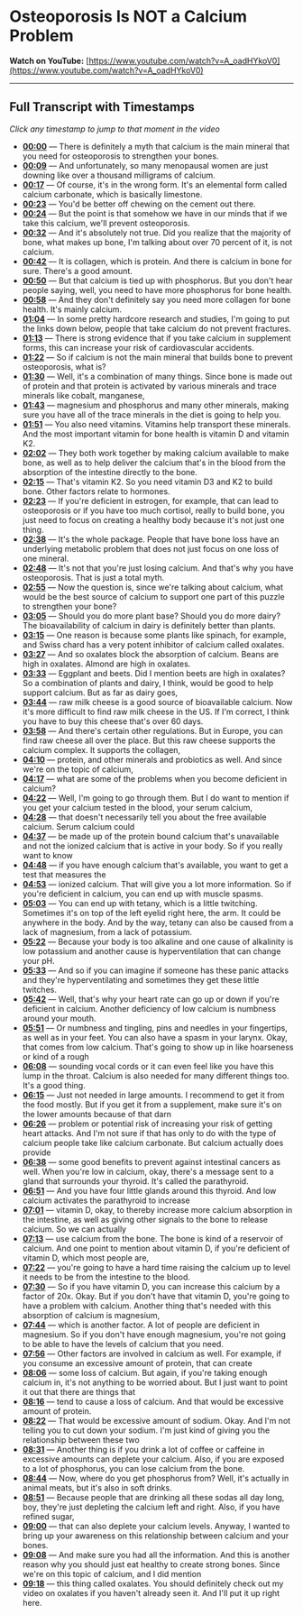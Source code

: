 # Osteoporosis Is NOT a Calcium Problem

**Watch on YouTube:** [https://www.youtube.com/watch?v=A_oadHYkoV0](https://www.youtube.com/watch?v=A_oadHYkoV0)

---

## Full Transcript with Timestamps

*Click any timestamp to jump to that moment in the video*

- **[00:00](https://www.youtube.com/watch?v=A_oadHYkoV0&t=0s)** — There is definitely a myth that calcium is the main mineral that you need for osteoporosis to strengthen your bones.
- **[00:09](https://www.youtube.com/watch?v=A_oadHYkoV0&t=9s)** — And unfortunately, so many menopausal women are just downing like over a thousand milligrams of calcium.
- **[00:17](https://www.youtube.com/watch?v=A_oadHYkoV0&t=17s)** — Of course, it's in the wrong form. It's an elemental form called calcium carbonate, which is basically limestone.
- **[00:23](https://www.youtube.com/watch?v=A_oadHYkoV0&t=23s)** — You'd be better off chewing on the cement out there.
- **[00:24](https://www.youtube.com/watch?v=A_oadHYkoV0&t=24s)** — But the point is that somehow we have in our minds that if we take this calcium, we'll prevent osteoporosis.
- **[00:32](https://www.youtube.com/watch?v=A_oadHYkoV0&t=32s)** — And it's absolutely not true. Did you realize that the majority of bone, what makes up bone, I'm talking about over 70 percent of it, is not calcium.
- **[00:42](https://www.youtube.com/watch?v=A_oadHYkoV0&t=42s)** — It is collagen, which is protein. And there is calcium in bone for sure. There's a good amount.
- **[00:50](https://www.youtube.com/watch?v=A_oadHYkoV0&t=50s)** — But that calcium is tied up with phosphorus. But you don't hear people saying, well, you need to have more phosphorus for bone health.
- **[00:58](https://www.youtube.com/watch?v=A_oadHYkoV0&t=58s)** — And they don't definitely say you need more collagen for bone health. It's mainly calcium.
- **[01:04](https://www.youtube.com/watch?v=A_oadHYkoV0&t=64s)** — In some pretty hardcore research and studies, I'm going to put the links down below, people that take calcium do not prevent fractures.
- **[01:13](https://www.youtube.com/watch?v=A_oadHYkoV0&t=73s)** — There is strong evidence that if you take calcium in supplement forms, this can increase your risk of cardiovascular accidents.
- **[01:22](https://www.youtube.com/watch?v=A_oadHYkoV0&t=82s)** — So if calcium is not the main mineral that builds bone to prevent osteoporosis, what is?
- **[01:30](https://www.youtube.com/watch?v=A_oadHYkoV0&t=90s)** — Well, it's a combination of many things. Since bone is made out of protein and that protein is activated by various minerals and trace minerals like cobalt, manganese,
- **[01:43](https://www.youtube.com/watch?v=A_oadHYkoV0&t=103s)** — magnesium and phosphorus and many other minerals, making sure you have all of the trace minerals in the diet is going to help you.
- **[01:51](https://www.youtube.com/watch?v=A_oadHYkoV0&t=111s)** — You also need vitamins. Vitamins help transport these minerals. And the most important vitamin for bone health is vitamin D and vitamin K2.
- **[02:02](https://www.youtube.com/watch?v=A_oadHYkoV0&t=122s)** — They both work together by making calcium available to make bone, as well as to help deliver the calcium that's in the blood from the absorption of the intestine directly to the bone.
- **[02:15](https://www.youtube.com/watch?v=A_oadHYkoV0&t=135s)** — That's vitamin K2. So you need vitamin D3 and K2 to build bone. Other factors relate to hormones.
- **[02:23](https://www.youtube.com/watch?v=A_oadHYkoV0&t=143s)** — If you're deficient in estrogen, for example, that can lead to osteoporosis or if you have too much cortisol, really to build bone, you just need to focus on creating a healthy body because it's not just one thing.
- **[02:38](https://www.youtube.com/watch?v=A_oadHYkoV0&t=158s)** — It's the whole package. People that have bone loss have an underlying metabolic problem that does not just focus on one loss of one mineral.
- **[02:48](https://www.youtube.com/watch?v=A_oadHYkoV0&t=168s)** — It's not that you're just losing calcium. And that's why you have osteoporosis. That is just a total myth.
- **[02:55](https://www.youtube.com/watch?v=A_oadHYkoV0&t=175s)** — Now the question is, since we're talking about calcium, what would be the best source of calcium to support one part of this puzzle to strengthen your bone?
- **[03:05](https://www.youtube.com/watch?v=A_oadHYkoV0&t=185s)** — Should you do more plant base? Should you do more dairy? The bioavailability of calcium in dairy is definitely better than plants.
- **[03:15](https://www.youtube.com/watch?v=A_oadHYkoV0&t=195s)** — One reason is because some plants like spinach, for example, and Swiss chard has a very potent inhibitor of calcium called oxalates.
- **[03:27](https://www.youtube.com/watch?v=A_oadHYkoV0&t=207s)** — And so oxalates block the absorption of calcium. Beans are high in oxalates. Almond are high in oxalates.
- **[03:33](https://www.youtube.com/watch?v=A_oadHYkoV0&t=213s)** — Eggplant and beets. Did I mention beets are high in oxalates? So a combination of plants and dairy, I think, would be good to help support calcium. But as far as dairy goes,
- **[03:44](https://www.youtube.com/watch?v=A_oadHYkoV0&t=224s)** — raw milk cheese is a good source of bioavailable calcium. Now it's more difficult to find raw milk cheese in the US. If I'm correct, I think you have to buy this cheese that's over 60 days.
- **[03:58](https://www.youtube.com/watch?v=A_oadHYkoV0&t=238s)** — And there's certain other regulations. But in Europe, you can find raw cheese all over the place. But this raw cheese supports the calcium complex. It supports the collagen,
- **[04:10](https://www.youtube.com/watch?v=A_oadHYkoV0&t=250s)** — protein, and other minerals and probiotics as well. And since we're on the topic of calcium,
- **[04:17](https://www.youtube.com/watch?v=A_oadHYkoV0&t=257s)** — what are some of the problems when you become deficient in calcium?
- **[04:22](https://www.youtube.com/watch?v=A_oadHYkoV0&t=262s)** — Well, I'm going to go through them. But I do want to mention if you get your calcium tested in the blood, your serum calcium,
- **[04:28](https://www.youtube.com/watch?v=A_oadHYkoV0&t=268s)** — that doesn't necessarily tell you about the free available calcium. Serum calcium could
- **[04:37](https://www.youtube.com/watch?v=A_oadHYkoV0&t=277s)** — be made up of the protein bound calcium that's unavailable and not the ionized calcium that is active in your body. So if you really want to know
- **[04:48](https://www.youtube.com/watch?v=A_oadHYkoV0&t=288s)** — if you have enough calcium that's available, you want to get a test that measures the
- **[04:53](https://www.youtube.com/watch?v=A_oadHYkoV0&t=293s)** — ionized calcium. That will give you a lot more information. So if you're deficient in calcium, you can end up with muscle spasms.
- **[05:03](https://www.youtube.com/watch?v=A_oadHYkoV0&t=303s)** — You can end up with tetany, which is a little twitching. Sometimes it's on top of the left eyelid right here, the arm. It could be anywhere in the body. And by the way, tetany can also be caused from a lack of magnesium, from a lack of potassium.
- **[05:22](https://www.youtube.com/watch?v=A_oadHYkoV0&t=322s)** — Because your body is too alkaline and one cause of alkalinity is low potassium and another cause is hyperventilation that can change your pH.
- **[05:33](https://www.youtube.com/watch?v=A_oadHYkoV0&t=333s)** — And so if you can imagine if someone has these panic attacks and they're hyperventilating and sometimes they get these little twitches.
- **[05:42](https://www.youtube.com/watch?v=A_oadHYkoV0&t=342s)** — Well, that's why your heart rate can go up or down if you're deficient in calcium. Another deficiency of low calcium is numbness around your mouth.
- **[05:51](https://www.youtube.com/watch?v=A_oadHYkoV0&t=351s)** — Or numbness and tingling, pins and needles in your fingertips, as well as in your feet. You can also have a spasm in your larynx. Okay, that comes from low calcium. That's going to show up in like hoarseness or kind of a rough
- **[06:08](https://www.youtube.com/watch?v=A_oadHYkoV0&t=368s)** — sounding vocal cords or it can even feel like you have this lump in the throat. Calcium is also needed for many different things too. It's a good thing.
- **[06:15](https://www.youtube.com/watch?v=A_oadHYkoV0&t=375s)** — Just not needed in large amounts. I recommend to get it from the food mostly. But if you get it from a supplement, make sure it's on the lower amounts because of that darn
- **[06:26](https://www.youtube.com/watch?v=A_oadHYkoV0&t=386s)** — problem or potential risk of increasing your risk of getting heart attacks. And I'm not sure if that has only to do with the type of calcium people take like calcium carbonate. But calcium actually does provide
- **[06:38](https://www.youtube.com/watch?v=A_oadHYkoV0&t=398s)** — some good benefits to prevent against intestinal cancers as well. When you're low in calcium, okay, there's a message sent to a gland that surrounds your thyroid. It's called the parathyroid.
- **[06:51](https://www.youtube.com/watch?v=A_oadHYkoV0&t=411s)** — And you have four little glands around this thyroid. And low calcium activates the parathyroid to increase
- **[07:01](https://www.youtube.com/watch?v=A_oadHYkoV0&t=421s)** — vitamin D, okay, to thereby increase more calcium absorption in the intestine, as well as giving other signals to the bone to release calcium. So we can actually
- **[07:13](https://www.youtube.com/watch?v=A_oadHYkoV0&t=433s)** — use calcium from the bone. The bone is kind of a reservoir of calcium. And one point to mention about vitamin D, if you're deficient of vitamin D, which most people are,
- **[07:22](https://www.youtube.com/watch?v=A_oadHYkoV0&t=442s)** — you're going to have a hard time raising the calcium up to level it needs to be from the intestine to the blood.
- **[07:30](https://www.youtube.com/watch?v=A_oadHYkoV0&t=450s)** — So if you have vitamin D, you can increase this calcium by a factor of 20x. Okay. But if you don't have that vitamin D, you're going to have a problem with calcium. Another thing that's needed with this absorption of calcium is magnesium,
- **[07:44](https://www.youtube.com/watch?v=A_oadHYkoV0&t=464s)** — which is another factor. A lot of people are deficient in magnesium. So if you don't have enough magnesium, you're not going to be able to have the levels of calcium that you need.
- **[07:56](https://www.youtube.com/watch?v=A_oadHYkoV0&t=476s)** — Other factors are involved in calcium as well. For example, if you consume an excessive amount of protein, that can create
- **[08:06](https://www.youtube.com/watch?v=A_oadHYkoV0&t=486s)** — some loss of calcium. But again, if you're taking enough calcium in, it's not anything to be worried about. But I just want to point it out that there are things that
- **[08:16](https://www.youtube.com/watch?v=A_oadHYkoV0&t=496s)** — tend to cause a loss of calcium. And that would be excessive amount of protein.
- **[08:22](https://www.youtube.com/watch?v=A_oadHYkoV0&t=502s)** — That would be excessive amount of sodium. Okay. And I'm not telling you to cut down your sodium. I'm just kind of giving you the relationship between these two
- **[08:31](https://www.youtube.com/watch?v=A_oadHYkoV0&t=511s)** — Another thing is if you drink a lot of coffee or caffeine in excessive amounts can deplete your calcium. Also, if you are exposed to a lot of phosphorus, you can lose calcium from the bone.
- **[08:44](https://www.youtube.com/watch?v=A_oadHYkoV0&t=524s)** — Now, where do you get phosphorus from? Well, it's actually in animal meats, but it's also in soft drinks.
- **[08:51](https://www.youtube.com/watch?v=A_oadHYkoV0&t=531s)** — Because people that are drinking all these sodas all day long, boy, they're just depleting the calcium left and right. Also, if you have refined sugar,
- **[09:00](https://www.youtube.com/watch?v=A_oadHYkoV0&t=540s)** — that can also deplete your calcium levels. Anyway, I wanted to bring up your awareness on this relationship between calcium and your bones.
- **[09:08](https://www.youtube.com/watch?v=A_oadHYkoV0&t=548s)** — And make sure you had all the information. And this is another reason why you should just eat healthy to create strong bones. Since we're on this topic of calcium, and I did mention
- **[09:18](https://www.youtube.com/watch?v=A_oadHYkoV0&t=558s)** — this thing called oxalates. You should definitely check out my video on oxalates if you haven't already seen it. And I'll put it up right here.
